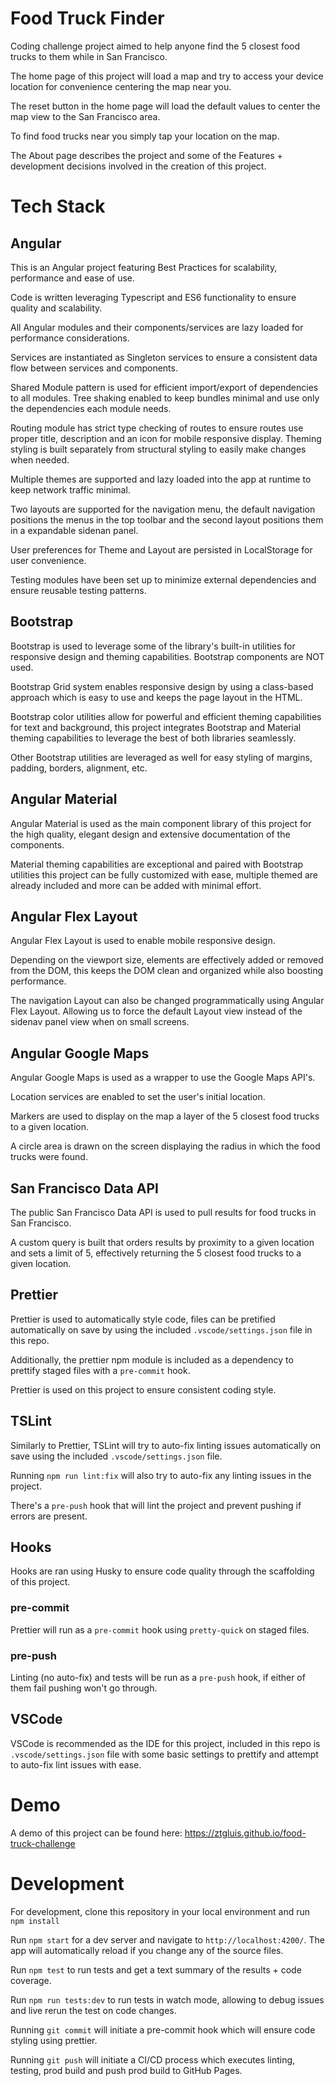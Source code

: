 # Food Truck Finder

Coding challenge project aimed to help anyone find the 5 closest food trucks to them while in San Francisco.

The home page of this project will load a map and try to access your device location for convenience centering the map near you.

The reset button in the home page will load the default values to center the map view to the San Francisco area.

To find food trucks near you simply tap your location on the map.

The About page describes the project and some of the Features + development decisions involved in the creation of this project.

# Tech Stack

## Angular

This is an Angular project featuring Best Practices for scalability, performance and ease of use.

Code is written leveraging Typescript and ES6 functionality to ensure quality and scalability.

All Angular modules and their components/services are lazy loaded for performance considerations.

Services are instantiated as Singleton services to ensure a consistent data flow between services and components.

Shared Module pattern is used for efficient import/export of dependencies to all modules. Tree shaking enabled to keep bundles minimal and use only the dependencies each module needs.

Routing module has strict type checking of routes to ensure routes use proper title, description and an icon for mobile responsive display.
Theming styling is built separately from structural styling to easily make changes when needed.

Multiple themes are supported and lazy loaded into the app at runtime to keep network traffic minimal.

Two layouts are supported for the navigation menu, the default navigation positions the menus in the top toolbar and the second layout positions them in a expandable sidenan panel.

User preferences for Theme and Layout are persisted in LocalStorage for user convenience.

Testing modules have been set up to minimize external dependencies and ensure reusable testing patterns.

## Bootstrap

Bootstrap is used to leverage some of the library's built-in utilities for responsive design and theming capabilities. Bootstrap components are NOT used.

Bootstrap Grid system enables responsive design by using a class-based approach which is easy to use and keeps the page layout in the HTML.

Bootstrap color utilities allow for powerful and efficient theming capabilities for text and background, this project integrates Bootstrap and Material theming capabilities to leverage the best of both libraries seamlessly.

Other Bootstrap utilities are leveraged as well for easy styling of margins, padding, borders, alignment, etc.

## Angular Material

Angular Material is used as the main component library of this project for the high quality, elegant design and extensive documentation of the components.

Material theming capabilities are exceptional and paired with Bootstrap utilities this project can be fully customized with ease, multiple themed are already included and more can be added with minimal effort.

## Angular Flex Layout

Angular Flex Layout is used to enable mobile responsive design.

Depending on the viewport size, elements are effectively added or removed from the DOM, this keeps the DOM clean and organized while also boosting performance.

The navigation Layout can also be changed programmatically using Angular Flex Layout. Allowing us to force the default Layout view instead of the sidenav panel view when on small screens.

## Angular Google Maps

Angular Google Maps is used as a wrapper to use the Google Maps API's.

Location services are enabled to set the user's initial location.

Markers are used to display on the map a layer of the 5 closest food trucks to a given location.

A circle area is drawn on the screen displaying the radius in which the food trucks were found.

## San Francisco Data API

The public San Francisco Data API is used to pull results for food trucks in San Francisco.

A custom query is built that orders results by proximity to a given location and sets a limit of 5, effectively returning the 5 closest food trucks to a given location.

## Prettier

Prettier is used to automatically style code, files can be pretified automatically on save by using the included `.vscode/settings.json` file in this repo.

Additionally, the prettier npm module is included as a dependency to prettify staged files with a `pre-commit` hook.

Prettier is used on this project to ensure consistent coding style.

## TSLint

Similarly to Prettier, TSLint will try to auto-fix linting issues automatically on save using the included `.vscode/settings.json` file.

Running `npm run lint:fix` will also try to auto-fix any linting issues in the project.

There's a `pre-push` hook that will lint the project and prevent pushing if errors are present.

## Hooks

Hooks are ran using Husky to ensure code quality through the scaffolding of this project.

### pre-commit

Prettier will run as a `pre-commit` hook using `pretty-quick` on staged files.

### pre-push

Linting (no auto-fix) and tests will be run as a `pre-push` hook, if either of them fail pushing won't go through.

## VSCode

VSCode is recommended as the IDE for this project, included in this repo is `.vscode/settings.json` file with some basic settings to prettify and attempt to auto-fix lint issues with ease.

# Demo

A demo of this project can be found here: https://ztgluis.github.io/food-truck-challenge

# Development

For development, clone this repository in your local environment and run `npm install`

Run `npm start` for a dev server and navigate to `http://localhost:4200/`. The app will automatically reload if you change any of the source files.

Run `npm test` to run tests and get a text summary of the results + code coverage.

Run `npm run tests:dev` to run tests in watch mode, allowing to debug issues and live rerun the test on code changes.

Running `git commit` will initiate a pre-commit hook which will ensure code styling using prettier.

Running `git push` will initiate a CI/CD process which executes linting, testing, prod build and push prod build to GitHub Pages.
